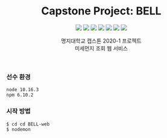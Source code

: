 <h1 align="center">Capstone Project: BELL</h1>

<p align="center">
  
  <img src="https://img.shields.io/badge/Capstone-2020-red" />
  <img src="https://img.shields.io/badge/data-analysis-ff69b4" />
  <img src="https://img.shields.io/badge/BELL-orange" />
  <img src="https://img.shields.io/badge/Nodejs-web-yellow" />
  <img src="https://img.shields.io/badge/MySQL-green" />
  <img src="https://img.shields.io/badge/pug-gray" />
  <img src="https://img.shields.io/badge/MJU-blue" />
   
</p>

<p align="center">
  명지대학교 캡스톤 2020-1 프로젝트 <br/> 
  미세먼지 조회 웹 서비스 
</p>



<br/>


### 선수 환경
```
node 10.16.3
npm 6.10.2
```

### 시작 방법

```
$ cd cd BELL-web
$ nodemon
```

